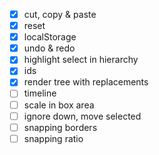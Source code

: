 - [x] cut, copy & paste
- [x] reset
- [x] localStorage
- [x] undo & redo
- [x] highlight select in hierarchy
- [x] ids
- [x] render tree with replacements
- [ ] timeline
- [ ] scale in box area
- [ ] ignore down, move selected
- [ ] snapping borders
- [ ] snapping ratio